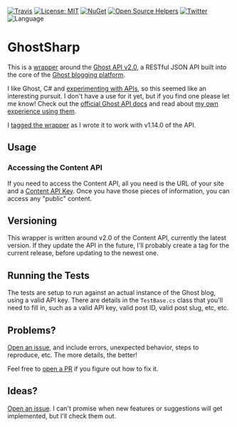 [![Travis][travis badge]][travis]
[![License: MIT][license badge]][license]
[![NuGet][nuget badge]][nuget]
[![Open Source Helpers][os badge]][os]
[![Twitter][twitter-badge]][twitter-intent]
![Language][lang badge]

# GhostSharp

This is a [wrapper](https://grantwinney.com/what-is-an-api-wrapper-and-how-do-i-write-one/) around the [Ghost API v2.0](https://docs.ghost.org/api/content/), a RESTful JSON API built into the core of the [Ghost blogging platform](https://ghost.org/).

I like Ghost, C# and [experimenting with APIs](https://grantwinney.com/tag/api/), so this seemed like an interesting pursuit. I don't have a use for it yet, but if you find one please let me know! Check out the [official Ghost API docs](https://docs.ghost.org/api/content) and read about [my own experience using them](https://grantwinney.com/what-is-the-ghost-api/).

I [tagged the wrapper](https://github.com/grantwinney/GhostSharp/tree/v1.0) as I wrote it to work with v1.14.0 of the API.

## Usage

### Accessing the Content API

If you need to access the Content API, all you need is the URL of your site and a [Content API Key](https://docs.ghost.org/api/content/#key). Once you have those pieces of information, you can access any "public" content.

## Versioning

This wrapper is written around v2.0 of the Content API, currently the latest version. If they update the API in the future, I'll probably create a tag for the current release, before updating to the newest one.

## Running the Tests

The tests are setup to run against an actual instance of the Ghost blog, using a valid API key. There are details in the `TestBase.cs` class that you'll need to fill in, such as a valid API key, valid post ID, valid post slug, etc, etc.

## Problems?

[Open an issue](https://github.com/grantwinney/GhostSharp/issues/new), and include errors, unexpected behavior, steps to reproduce, etc. The more details, the better!

Feel free to [open a PR](https://github.com/grantwinney/GhostSharp/compare) if you figure out how to fix it.

##  Ideas?

[Open an issue](https://github.com/grantwinney/GhostSharp/issues/new). I can't promise when new features or suggestions will get implemented, but I'll check them out.

<!-- Badges -->
[travis]: https://travis-ci.org/grantwinney/GhostSharp
[travis badge]:https://img.shields.io/travis/grantwinney/GhostSharp.svg?branch=master
[license]: https://opensource.org/licenses/MIT
[license badge]: https://img.shields.io/badge/License-MIT-green.svg
[os badge]: https://www.codetriage.com/grantwinney/ghostsharp/badges/users.svg
[os]: https://www.codetriage.com/grantwinney/ghostsharp
[twitter-intent]:https://twitter.com/intent/tweet?url=https%3A%2F%2Fgithub.com%2Fgrantwinney%2FGhostSharp&text=GhostSharp,%20a%20C%23%20Wrapper%20for%20the%20Ghost%20API&hashtags=tryghost,api
[twitter-badge]:https://img.shields.io/twitter/url/http/shields.io.svg
[nuget]:http://nothingyet.com
[nuget badge]:https://img.shields.io/nuget/v/GhostSharp.svg
[lang badge]:https://img.shields.io/github/languages/top/grantwinney/GhostSharp.svg
